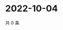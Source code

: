 # 2022-10-04

共 0 条

<!-- BEGIN WEIBO -->
<!-- 最后更新时间 Tue Oct 04 2022 04:21:06 GMT+0800 (China Standard Time) -->

<!-- END WEIBO -->
